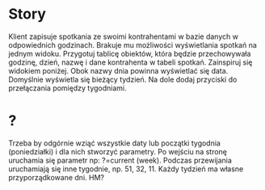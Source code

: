 # Story

Klient zapisuje spotkania ze swoimi kontrahentami w bazie danych w odpowiednich godzinach. Brakuje mu możliwości wyświetlania spotkań na jednym widoku. Przygotuj tablicę obiektów, która będzie przechowywała godzinę, dzień, nazwę i dane kontrahenta w tabeli spotkań. Zainspiruj się widokiem poniżej. Obok nazwy dnia powinna wyświetlać się data. Domyślnie wyświetla się bieżący tydzień. Na dole dodaj przyciski do przełączania pomiędzy tygodniami.

# ?

Trzeba by odgórnie wziąć wszystkie daty  lub początki tygodnia (poniedziałki) i dla nich stworzyć parametry. Po wejściu na stronę uruchamia się parametr np: ?=current (week). Podczas przewijania uruchamiają się inne tygodnie, np. 51, 32, 11. Każdy tydzień ma własne przyporządkowane dni. HM?